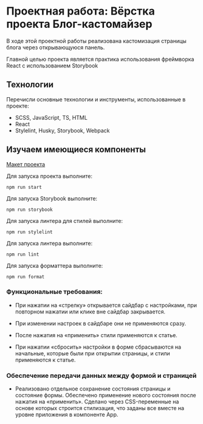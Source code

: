 # Проектная работа: Вёрстка проекта Блог-кастомайзер

В ходе этой проектной работы реализована кастомизация страницы блога через открывающуюся панель.

Главной целью проекта является практика использования фреймворка React с использованием Storybook

## Технологии

Перечисли основные технологии и инструменты, использованные в проекте:

- SCSS, JavaScript, TS, HTML
- React
- Stylelint, Husky, Storybook, Webpack

## Изучаем имеющиеся компоненты

[Макет проекта](https://www.figma.com/file/FEeiiGLOsE7ktXbPpBxYoD/Custom-dropdown?type=design&node-id=0%3A1&mode=design&t=eXRJnWC6Xsuw0qR4-1)

Для запуска проекта выполните:

```
npm run start
```

Для запуска Storybook выполните:

```
npm run storybook
```

Для запуска линтера для стилей выполните:

```
npm run stylelint
```

Для запуска линтера выполните:

```
npm run lint
```

Для запуска форматтера выполните:

```
npm run format
```

### Функциональные требования:

- При нажатии на «стрелку» открывается сайдбар с настройками, при повторном нажатии или клике вне сайдбар закрывается.

- При изменении настроек в сайдбаре они не применяются сразу.

- После нажатия на «применить» стили применяются к статье.

- При нажатии «сбросить» настройки в форме сбрасываются на начальные, которые были при открытии страницы, и стили применяются к статье.

### Обеспечение передачи данных между формой и страницей

- Реализовано отдельное сохранение состояния страницы и состояние формы. Обеспечено применение нового состояния после нажатия на «применить».
  Сделано через CSS-переменные на основе которых строится стилизация, что заданы все вместе на уровне приложения в компоненте App.

